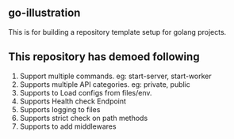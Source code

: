 ## go-illustration
This is for building a repository template setup for golang projects.

## This repository has demoed following
1. Support multiple commands. eg: start-server, start-worker
2. Supports multiple API categories. eg: private, public
3. Supports to Load configs from files/env.
4. Supports Health check Endpoint
5. Supports logging to files
6. Supports strict check on path methods
7. Supports to add middlewares

